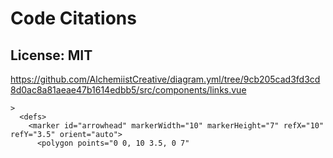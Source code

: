 # Code Citations

## License: MIT
https://github.com/AlchemiistCreative/diagram.yml/tree/9cb205cad3fd3cd8d0ac8a81aeae47b1614edbb5/src/components/links.vue

```
>
  <defs>
    <marker id="arrowhead" markerWidth="10" markerHeight="7" refX="10" refY="3.5" orient="auto">
      <polygon points="0 0, 10 3.5, 0 7"
```

